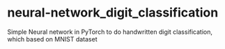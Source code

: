 # neural-network_digit_classification
Simple Neural network in PyTorch to do handwritten digit classification, which based on MNIST dataset
